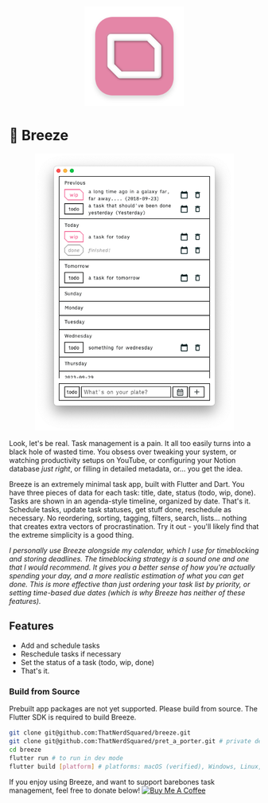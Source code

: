<p align="center"><img src="./assets/breeze-icon.png" width=200></p>

# 💨 Breeze

<p align="center"><img src="./assets/readme-image.png" width=400></p>

Look, let's be real. Task management is a pain. It all too easily turns into a black hole of wasted time. You obsess over tweaking your system, or watching productivity setups on YouTube, or configuring your Notion database _just right_, or filling in detailed metadata, or... you get the idea.

Breeze is an extremely minimal task app, built with Flutter and Dart. You have three pieces of data for each task: title, date, status (todo, wip, done). Tasks are shown in an agenda-style timeline, organized by date. That's it. Schedule tasks, update task statuses, get stuff done, reschedule as necessary. No reordering, sorting, tagging, filters, search, lists... nothing that creates extra vectors of procrastination. Try it out - you'll likely find that the extreme simplicity is a good thing.

_I personally use Breeze alongside my calendar, which I use for timeblocking and storing deadlines. The timeblocking strategy is a sound one and one that I would recommend. It gives you a better sense of how you're actually spending your day, and a more realistic estimation of what you can get done. This is more effective than just ordering your task list by priority, or setting time-based due dates (which is why Breeze has neither of these features)._

## Features

- Add and schedule tasks
- Reschedule tasks if necessary
- Set the status of a task (todo, wip, done)
- That's it.

### Build from Source

Prebuilt app packages are not yet supported. Please build from source. The Flutter SDK is required to build Breeze.

```bash
git clone git@github.com:ThatNerdSquared/breeze.git
git clone git@github.com:ThatNerdSquared/pret_a_porter.git # private dependency
cd breeze
flutter run # to run in dev mode
flutter build [platform] # platforms: macOS (verified), Windows, Linux, iOS, Android
```

If you enjoy using Breeze, and want to support barebones task management, feel free to donate below!
<a href="https://www.buymeacoffee.com/nathanyeung" target="_blank"><img src="https://cdn.buymeacoffee.com/buttons/v2/default-yellow.png" alt="Buy Me A Coffee" style="height: 60px !important;width: 217px !important;" ></a>
